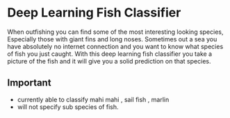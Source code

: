 # Deep Learning Fish Classifier

When outfishing you can find some of the most interesting looking species, Especially those with giant fins and long noses. Sometimes out a sea you have absolutely no internet connection and you want to know what species of fish you just caught. With this deep learning fish classifier you take a picture of the fish and it will give you a solid prediction on that species.

## Important
- currently able to classify mahi mahi , sail fish , marlin
- will not specify sub species of fish.
